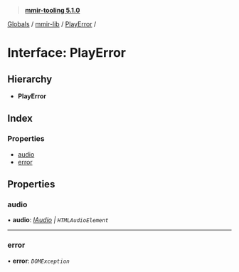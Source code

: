 > **[mmir-tooling 5.1.0](../README.md)**

[Globals](../README.md) / [mmir-lib](../modules/mmir_lib.md) / [PlayError](mmir_lib.playerror.md) /

# Interface: PlayError

## Hierarchy

* **PlayError**

## Index

### Properties

* [audio](mmir_lib.playerror.md#audio)
* [error](mmir_lib.playerror.md#error)

## Properties

###  audio

• **audio**: *[IAudio](mmir_lib.iaudio.md) | `HTMLAudioElement`*

___

###  error

• **error**: *`DOMException`*